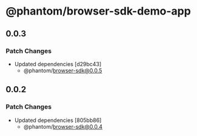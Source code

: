 # @phantom/browser-sdk-demo-app

## 0.0.3

### Patch Changes

- Updated dependencies [d29bc43]
  - @phantom/browser-sdk@0.0.5

## 0.0.2

### Patch Changes

- Updated dependencies [805bb86]
  - @phantom/browser-sdk@0.0.4
